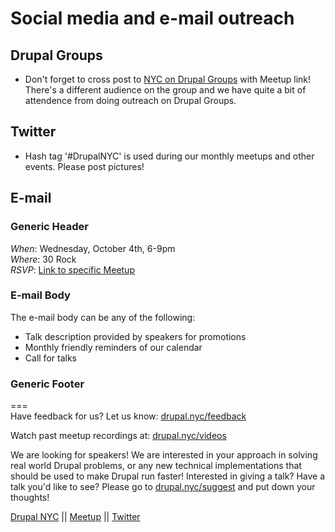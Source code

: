 # Social media and e-mail outreach

## Drupal Groups
* Don't forget to cross post to [NYC on Drupal Groups](http://groups.drupal.org/nyc) with Meetup link! There's a different audience on the group and we have quite a bit of attendence from doing outreach on Drupal Groups.

## Twitter
* Hash tag '#DrupalNYC' is used during our monthly meetups and other events. Please post pictures!

## E-mail
### Generic Header
*When*: Wednesday, October 4th, 6-9pm  
*Where*: 30 Rock  
*RSVP*: [Link to specific Meetup](http://www.meetup.com/drupalnyc)

### E-mail Body
The e-mail body can be any of the following:
* Talk description provided by speakers for promotions
* Monthly friendly reminders of our calendar
* Call for talks

### Generic Footer
===  
Have feedback for us? Let us know: [drupal.nyc/feedback](http://drupal.nyc/feedback)

Watch past meetup recordings at: [drupal.nyc/videos](http://drupal.nyc/videos)

We are looking for speakers! We are interested in your approach in solving real world Drupal problems, or any new technical implementations that should be used to make Drupal run faster! Interested in giving a talk? Have a talk you'd like to see? Please go to [drupal.nyc/suggest](http://drupal.nyc/suggest) and put down your thoughts!

[Drupal NYC](http://drupal.nyc) || [Meetup](http://www.meetup.com/drupalnyc) || [Twitter](http://twitter.com/drupalnyc)
